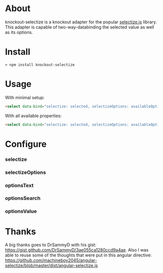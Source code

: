 # About
knockout-selectize is a knockout adapter for the popular [selectize.js](https://github.com/selectize/selectize.js) library. This adapter is capable of two-way-databinding the selected value as well as its options.

# Install
`> npm install knockout-selectize`

# Usage

With minimal setup:
```html
<select data-bind="selectize: selected, selectizeOptions: availableOptions"></select>
```

With all available properties:
```html
<select data-bind="selectize: selected, selectizeOptions: availableOptions, optionsText: 'name', optionsSearch: 'name', optionsValue: 'id'"></select>
```

# Configure

### selectize

### selectizeOptions

### optionsText

### optionsSearch

### optionsValue

# Thanks
A big thanks goes to DrSammyD with his gist: https://gist.github.com/DrSammyD/3ae055ca1280ccd9a4ae.
Also I was able to reuse some of the thoughts that were put in this angular directive: https://github.com/machineboy2045/angular-selectize/blob/master/dist/angular-selectize.js
